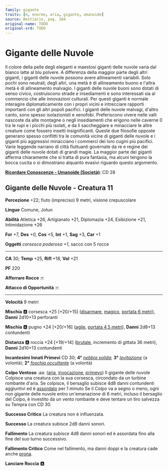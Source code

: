 ```yaml
---
family: gigante
traits: [n, enorme, aria, gigante, umanoide]
source: Bestiario, pag. 184
original-name: TODO
original-srd: TODO
---
```


# Gigante delle Nuvole

Il colore della pelle degli eleganti e maestosi giganti delle nuvole varia dal bianco latte al blu polvere. A differenza della maggior parte degli altri giganti, i giganti delle nuvole possono avere allineamenti variabili. Solo pochi sono neutrali; degli altri, una metà è di allineamento buono e l'altra metà è di allineamento malvagio. I giganti delle nuvole buoni sono dotati di senso civico, costruiscono strade e insediamenti e sono interessati sia al commercio che alle innovazioni culturali. Per questi giganti è normale interagire diplomaticamente con i propri vicini e intrecciare rapporti importanti con gli altri popoli pacifici. I giganti delle nuvole malvagi, d'altro canto, sono spesso isolazionisti e xenofobi. Preferiscono vivere nelle valli nascoste da alte montagne o negli insediamenti che erigono nelle caverne 0 tra le rupi e i picchi più isolati, e da lì saccheggiare e minacciare le altre creature come fossero insetti insignificanti. Queste due filosofie opposte generano spesso conflitti tra le comunità vicine di giganti delle nuvole e i giganti più aggressivi minacciano i commerci dei loro cugini più pacifici. Varie leggende narrano di città fluttuanti governate da re e regine dei giganti delle nuvole dotati di grandi magie. La maggior parte dei giganti afferma chiaramente che si tratta di pura fantasia, ma alcuni tengono la bocca cucita o si dimostrano alquanto evasivi riguardo questo argomento.

**[Ricordare Conoscenze - Umanoide (Società)](/azioni/ricordare-conoscenze)**: CD 28

## Gigante delle Nuvole - Creatura 11

**Percezione** +22; fiuto (impreciso) 9 metri, visione crepuscolare

**Lingue** Comune, Jotun

**Abilità** Atletica +26, Artigianato +21, Diplomazia +24, Esibizione +21, Intimidazione +26

**For** +7, **Des** +0, **Cos** +5, **Int** +1, **Sag** +3, **Car** +1

**Oggetti** *corsesca poderosa +1*, sacco con 5 rocce

***

**CA** 30; **Temp** +25, **Rifl** +18, **Vol** +21

**PF** 220

**Afferrare Rocce** :r:

**Attacco di Opportunità** :r:

***

**Velocità** 9 metri

**Mischia** :a: corsesca +25 \[+20/+15] ([disarmare](/tratti/disarmare), [magico](/tratti/magico), [portata 6 metri](/tratti/portata)), **Danni** 2d10+13 perforanti

**Mischia** :a: pugno +24 \[+20/+16] ([agile](/tratti/agile), [portata 4,5 metri](/tratti/portata)), **Danni** 2d8+13 contundenti

**Distanza** :a: roccia +24 \[+19/+14] ([brutale](/tratti/brutale), incremento di gittata 36 metri), **Danni** 2d10+13 contundenti

**Incantesimi Innati Primevi** CD 30; **4°** *[nebbia solida](/incantesimi/nebbia-solida)*; **3°** *[levitazione](/incantesimi/levitazione)* (a volontà); **2°** *[foschia occultante](/incantesimi/foschia-occultante)* (a volontà)

**Colpo Ventoso** :aa: ([aria](/tratti/aria), [invocazione](/tratti/invocazione), [primevo](/tratti/primevo)) Il gigante delle nuvole Colpisce una creatura con la sua corsesca, circondato da un turbine rombante d'aria. Se colpisce, il bersaglio subisce 4d8 danni contundenti aggiuntivi ed è [assordato](/condizioni/assordato) per 1 minuto Se il Colpo va a segno o meno, ogni non gigante delle nuvole entro un'emanazione di 6 metri, incluso il bersaglio del Colpo, è investito da un vento rombante e deve tentare un tiro salvezza su Tempra con CD 30.

**Successo Critico** La creatura non è influenzata.

**Successo** La creatura subisce 2d8 danni sonori.

**Fallimento** La creatura subisce 4d8 danni sonori ed è assordata fino alla fine del suo turno successivo.

**Fallimento Critico** Come nel fallimento, ma danni doppi e la creatura cade anche [prona](/condizioni/prono).

**Lanciare Roccia** :a:
